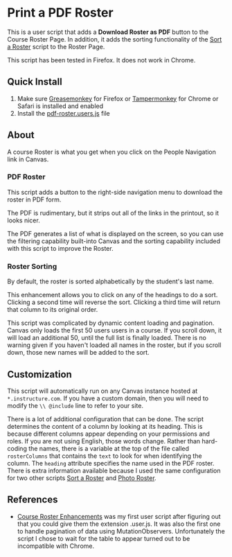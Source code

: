 # Print a PDF Roster
This is a user script that adds a **Download Roster as PDF** button to the Course Roster Page. In addition, it adds the sorting functionality of the [Sort a Roster](../sort-roster/) script to the Roster Page.

This script has been tested in Firefox. It does not work in Chrome.

## Quick Install
1. Make sure [Greasemonkey](https://addons.mozilla.org/en-us/firefox/addon/greasemonkey/) for Firefox or [Tampermonkey](http://tampermonkey.net/) for Chrome or Safari is installed and enabled
2. Install the [pdf-roster.users.js](https://github.com/jamesjonesmath/canvancement/raw/master/roster/pdf-roster/pdf-roster.user.js) file

## About
A course Roster is what you get when you click on the People Navigation link in Canvas. 
### PDF Roster
This script adds a button to the right-side navigation menu to download the roster in PDF form.

The PDF is rudimentary, but it strips out all of the links in the printout, so it looks nicer.

The PDF generates a list of what is displayed on the screen, so you can use the filtering capability built-into Canvas and the sorting capability included with this script to improve the Roster.
### Roster Sorting
By default, the roster is sorted alphabetically by the student's last name.

This enhancement allows you to click on any of the headings to do a sort. Clicking a second time will reverse the sort. Clicking a third time will return that column to its original order.

This script was complicated by dynamic content loading and pagination. Canvas only loads the first 50 users users in a course. If you scroll down, it will load an additional 50, until the full list is finally loaded. There is no warning given if you haven't loaded all names in the roster, but if you scroll down, those new names will be added to the sort.

## Customization
This script will automatically run on any Canvas instance hosted at ``*.instructure.com``. If you have a custom domain, then you will need to modify the `\\ @include` line to refer to your site.

There is a lot of additional configuration that can be done. The script determines the content of a column by looking at its heading. This is because different columns appear depending on your permissions and roles. If you are not using English, those words change. Rather than hard-coding the names, there is a variable at the top of the file called ``rosterColumns`` that contains the ``text`` to look for when identifying the column. The ``heading`` attribute specifies the name used in the PDF roster. There is extra information available because I used the same configuration for two other scripts [Sort a Roster](../sort-roster/) and [Photo Roster](../photo-roster/).

## References
* [Course Roster Enhancements](https://community.canvaslms.com/groups/higher-ed/blog/2015/09/03/roster-enhancements) was my first user script after figuring out that you could give them the extension .user.js. It was also the first one to handle pagination of data using MutationObservers. Unfortunately the script I chose to wait for the table to appear turned out to be incompatible with Chrome.
